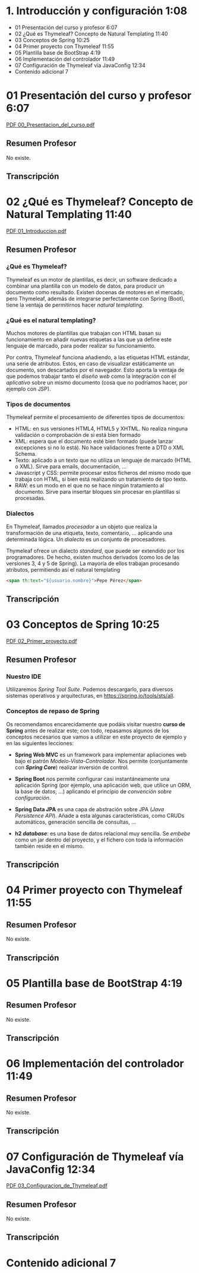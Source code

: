 # 1. Introducción y configuración 1:08
   
   * 01 Presentación del curso y profesor 6:07 
   * 02 ¿Qué es Thymeleaf? Concepto de Natural Templating 11:40 
   * 03 Conceptos de Spring 10:25 
   * 04 Primer proyecto con Thymeleaf 11:55 
   * 05 Plantilla base de BootStrap 4:19 
   * 06 Implementación del controlador 11:49 
   * 07 Configuración de Thymeleaf vía JavaConfig 12:34 
   * Contenido adicional  7
   
# 01 Presentación del curso y profesor 6:07

[PDF 00_Presentacion_del_curso.pdf](pdfs/00_Presentacion_del_curso.pdf)

## Resumen Profesor

No existe.

## Transcripción

# 02 ¿Qué es Thymeleaf? Concepto de Natural Templating 11:40 

[PDF 01_Introduccion.pdf](pdfs/01_Introduccion.pdf)

## Resumen Profesor

### ¿Qué es Thymeleaf?

Thymeleaf es un motor de plantillas, es decir, un software dedicado a combinar una plantilla con un modelo de datos, para producir un documento como resultado. Existen docenas de motores en el mercado, pero Thymeleaf, además de integrarse perfectamente con Spring (Boot), tiene la ventaja de permitirnos hacer *natural templating*.

### ¿Qué es el natural templating?

Muchos motores de plantillas que trabajan con HTML basan su funcionamiento en añadir nuevas etiquetas a las que ya define este lenguaje de marcado, para poder realizar su funcionamiento.

Por contra, Thymeleaf funciona añadiendo, a las etiquetas HTML estándar, una serie de atributos. Estos, en caso de visualizar estáticamente un documento, son descartados por el navegador. Esto aporta la ventaja de que podemos trabajar tanto el *diseño web* como la integración con el *aplicativo* sobre un mismo documento (cosa que no podríamos hacer, por ejemplo con JSP).

### Tipos de documentos

Thymeleaf permite el procesamiento de diferentes tipos de documentos:

* HTML: en sus versiones HTML4, HTML5 y XHTML. No realiza ninguna validación o comprobación de si está bien formado
* XML: espera que el documento esté bien formado (puede lanzar excepciones si no lo está). No hace validaciones frente a DTD o XML Schema.
* Texto: aplicado a un texto que no utiliza un lenguaje de marcado (HTML o XML). Sirve para emails, documentación, …
* Javascript y CSS: permite procesar estos ficheros del mismo modo que trabaja con HTML, si bien está realizando un tratamiento de tipo texto.
* RAW: es un modo en el que no se hace ningún tratamiento al documento. Sirve para insertar bloques sin procesar en plantillas sí procesadas.

### Dialectos

En Thymeleaf, llamados *procesador* a un objeto que realiza la transformación de una etiqueta, texto, comentario, ... aplicando una determinada lógica. Un *dialecto* es un conjunto de procesadores.

Thymeleaf ofrece un dialecto *standard*, que puede ser extendido por los programadores. De hecho, existen muchos derivados (como los de las versiones 3, 4 y 5 de Spring). La mayoría de ellos trabajan procesando atributos, permitiendo así el natural templating

```html
<span th:text="${usuario.nombre}">Pepe Pérez</span>
```

## Transcripción

# 03 Conceptos de Spring 10:25 

[PDF 02_Primer_proyecto.pdf](pdfs/02_Primer_proyecto.pdf)

## Resumen Profesor

### Nuestro IDE

Utilizaremos *Spring Tool Suite*. Podemos descargarlo, para diversos sistemas operativos y arquitecturas, en https://spring.io/tools/sts/all.

### Conceptos de repaso de Spring

Os recomendamos encarecidamente que podáis visitar nuestro **curso de Spring** antes de realizar este; con todo, repasamos algunos de los conceptos necesarios que vamos a utilizar en este proyecto de ejemplo y en las siguientes lecciones:

* **Spring Web MVC** es un framework para implementar apliaciones web bajo el patrón *Modelo-Vista-Controlador*. Nos permite (conjuntamente con ***Spring Core***) realizar inversión de control.

* **Spring Boot** nos permite configurar casi instantáneamente una aplicación Spring (por ejemplo, una aplicación web, que utilice un ORM, la base de datos, ...) aplicando el principio de *convención sobre configuración*.

* **Spring Data JPA** es una capa de abstración sobre JPA (*Java Persistence API*). Añade a esta algunas características, como CRUDs automáticos, generación sencilla de consultas, ...

* **h2 *database***: es una base de datos relacional muy sencilla. Se *embebe* como un jar dentro del proyecto, y el fichero con toda la información también reside en el mismo.

## Transcripción

# 04 Primer proyecto con Thymeleaf 11:55 

## Resumen Profesor

No existe.

## Transcripción

# 05 Plantilla base de BootStrap 4:19 

## Resumen Profesor

No existe.

## Transcripción

# 06 Implementación del controlador 11:49 

## Resumen Profesor

No existe.

## Transcripción

# 07 Configuración de Thymeleaf vía JavaConfig 12:34 

[PDF 03_Configuracion_de_Thymeleaf.pdf](pdfs/03_Configuracion_de_Thymeleaf.pdf)

## Resumen Profesor

No existe.

## Transcripción

# Contenido adicional  7   
